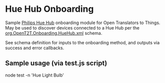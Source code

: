 # Hue Hub Onboarding
Sample [Philips Hue Hub](http://www2.meethue.com/en-us/) onboarding module for Open Translators to Things. May be used to discover devices connected to a Hue Hub per the 
[org.OpenT2T.Onboarding.HueHub.xml](https://github.com/openT2T/onboarding/blob/master/org.OpenT2T.Onboarding.HueHub/org.OpenT2T.Onboarding.HueHub.xml) schema.

See schema definition for inputs to the onboarding method, and outputs via success and error callbacks.

## Sample usage (via test.js script)
node test -n 'Hue Light Bulb'

